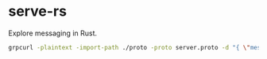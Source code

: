 # serve-rs

Explore messaging in Rust.

```bash
grpcurl -plaintext -import-path ./proto -proto server.proto -d "{ \"message\": \"tim $(date)\"}" [::]:50051 server.Publisher/Publish
```